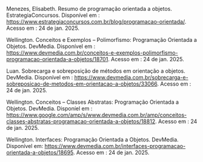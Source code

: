 Menezes, Elisabeth. Resumo de programação orientada a objetos. EstrategiaConcursos. Disponível em : <https://www.estrategiaconcursos.com.br/blog/programacao-orientada/>. Acesso em : 24 de jan. 2025.

Wellington. Conceitos e Exemplos – Polimorfismo: Programação Orientada a Objetos. DevMedia. Disponível em : <https://www.devmedia.com.br/conceitos-e-exemplos-polimorfismo-programacao-orientada-a-objetos/18701>. Acesso em : 24 de jan. 2025.

Luan. Sobrecarga e sobreposição de métodos em orientação a objetos. DevMedia. Disponível em : <https://www.devmedia.com.br/sobrecarga-e-sobreposicao-de-metodos-em-orientacao-a-objetos/33066>. Acesso em : 24 de jan. 2025.

Wellington. Conceitos – Classes Abstratas: Programação Orientada a Objetos. DevMedia. Disponíel em : <https://www.google.com/amp/s/www.devmedia.com.br/amp/conceitos-classes-abstratas-programacao-orientada-a-objetos/18812>. Acesso em : 24 de jan. 2025.

Wellington. Interfaces: Programação Orientada a Objetos. DevMedia. Disponível em: <https://www.devmedia.com.br/interfaces-programacao-orientada-a-objetos/18695>. Acesso em : 24 de jan. 2025.

